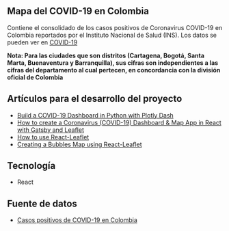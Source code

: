 ## Mapa del COVID-19 en Colombia

Contiene el consolidado de los casos positivos de Coronavirus COVID-19 en Colombia reportados por el Instituto Nacional de Salud (INS). Los datos se pueden ver en [COVID-19](https://www.datos.gov.co/Salud-y-Protecci-n-Social/Casos-positivos-de-COVID-19-en-Colombia/gt2j-8ykr)



**Nota: Para las ciudades que son distritos (Cartagena, Bogotá, Santa Marta, Buenaventura y Barranquilla), sus cifras son independientes a las cifras del departamento al cual pertecen, en concordancia con la división oficial de Colombia**

## Artículos para el desarrollo del proyecto

- [Build a COVID-19 Dashboard in Python with Plotly Dash](https://towardsdatascience.com/how-to-track-covid-19-cases-in-the-united-states-in-python-9b297ff9f6f5)
- [How to create a Coronavirus (COVID-19) Dashboard & Map App in React with Gatsby and Leaflet](https://www.freecodecamp.org/news/how-to-create-a-coronavirus-covid-19-dashboard-map-app-in-react-with-gatsby-and-leaflet/)
- [How to use React-Leaflet](https://blog.logrocket.com/how-to-use-react-leaflet/)
- [Creating a Bubbles Map using React-Leaflet](https://towardsdatascience.com/creating-a-bubbles-map-using-react-leaflet-e75124ca1cd2)

## Tecnología
- React

## Fuente de datos
- [Casos positivos de COVID-19 en Colombia](https://www.datos.gov.co/Salud-y-Protecci-n-Social/Casos-positivos-de-COVID-19-en-Colombia/gt2j-8ykr)